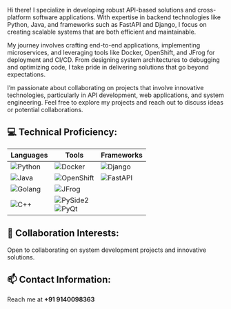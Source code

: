 Hi there! I specialize in developing robust API-based solutions and cross-platform software applications. With expertise in backend technologies like Python, Java, and frameworks such as FastAPI and Django, I focus on creating scalable systems that are both efficient and maintainable.

My journey involves crafting end-to-end applications, implementing microservices, and leveraging tools like Docker, OpenShift, and JFrog for deployment and CI/CD. From designing system architectures to debugging and optimizing code, I take pride in delivering solutions that go beyond expectations.

I’m passionate about collaborating on projects that involve innovative technologies, particularly in API development, web applications, and system engineering. Feel free to explore my projects and reach out to discuss ideas or potential collaborations.

## 💻 Technical Proficiency:
| Languages        | Tools                              | Frameworks        |
|------------------|------------------------------------|-------------------|
| ![Python](https://img.shields.io/badge/-Python-3776AB?style=flat-square&logo=python&logoColor=white) | ![Docker](https://img.shields.io/badge/-Docker-2496ED?style=flat-square&logo=docker&logoColor=white) | ![Django](https://img.shields.io/badge/-Django-092E20?style=flat-square&logo=django&logoColor=white) |
| ![Java](https://img.shields.io/badge/-Java-007396?style=flat-square&logo=java&logoColor=white) | ![OpenShift](https://img.shields.io/badge/-OpenShift-EE0000?style=flat-square&logo=red-hat-open-shift&logoColor=white) | ![FastAPI](https://img.shields.io/badge/-FastAPI-009688?style=flat-square&logo=fastapi&logoColor=white) |
| ![Golang](https://img.shields.io/badge/-Go-00ADD8?style=flat-square&logo=go&logoColor=white) | ![JFrog](https://img.shields.io/badge/-JFrog-41BF47?style=flat-square&logo=jfrog&logoColor=white) | |
| ![C++](https://img.shields.io/badge/-C++-00599C?style=flat-square&logo=c%2B%2B&logoColor=white) | ![PySide2](https://img.shields.io/badge/-PySide2-41BF47?style=flat-square&logo=qt&logoColor=white)<br>![PyQt](https://img.shields.io/badge/-PyQt-41BF47?style=flat-square&logo=qt&logoColor=white) | |


## 💞️ Collaboration Interests:
Open to collaborating on system development projects and innovative solutions.

## 📫 Contact Information:
Reach me at **+91 9140098363**


